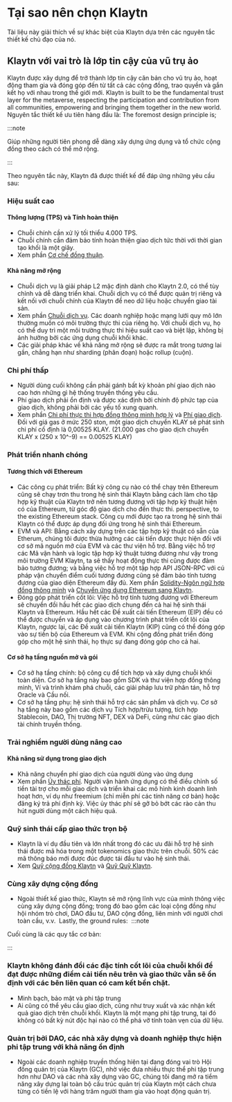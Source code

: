 # Tại sao nên chọn Klaytn

Tài liệu này giải thích về sự khác biệt của Klaytn dựa trên các nguyên tắc thiết kế chủ đạo của nó.

## Klaytn với vai trò là lớp tin cậy của vũ trụ ảo <a id="klaytn-as-a-trust-layer-of-metaverse"></a>

Klaytn được xây dựng để trở thành lớp tin cậy căn bản cho vũ trụ ảo, hoạt động tham gia và đóng góp đến từ tất cả các cộng đồng, trao quyền và gắn kết họ với nhau trong thế giới mới.
Klaytn is built to be the fundamental trust layer for the metaverse, respecting the participation and contribution from all communities, empowering and bringing them together in the new world.
Nguyên tắc thiết kế ưu tiên hàng đầu là:
The foremost design principle is;

:::note

Giúp những người tiên phong dễ dàng xây dựng ứng dụng và tổ chức cộng đồng theo cách có thể mở rộng.

:::

Theo nguyên tắc này, Klaytn đã được thiết kế để đáp ứng những yêu cầu sau:
​

### Hiệu suất cao <a id="high-performance"></a>

#### Thông lượng (TPS) và Tính hoàn thiện <a id="throughput-and-finality"></a>

- Chuỗi chính cần xử lý tối thiểu 4.000 TPS.
- Chuỗi chính cần đảm bảo tính hoàn thiện giao dịch tức thời với thời gian tạo khối là một giây.
- Xem phần [Cơ chế đồng thuận](./consensus-mechanism.md).
  ​

#### Khả năng mở rộng <a id="scalability"></a>

- Chuỗi dịch vụ là giải pháp L2 mặc định dành cho Klaytn 2.0, có thể tùy chỉnh và dễ dàng triển khai. Chuỗi dịch vụ có thể được quản trị riêng và kết nối với chuỗi chính của Klaytn để neo dữ liệu hoặc chuyển giao tài sản.
- Xem phần [Chuỗi dịch vụ](./scaling-solutions.md#service-chain). Các doanh nghiệp hoặc mạng lưới quy mô lớn thường muốn có môi trường thực thi của riêng họ. Với chuỗi dịch vụ, họ có thể duy trì một môi trường thực thi hiệu suất cao và biệt lập, không bị ảnh hưởng bởi các ứng dụng chuỗi khối khác.
- Các giải pháp khác về khả năng mở rộng sẽ được ra mắt trong tương lai gần, chẳng hạn như sharding (phân đoạn) hoặc rollup (cuộn).
  ​

### Chi phí thấp  <a id="low-cost"></a>

- Người dùng cuối không cần phải gánh bất kỳ khoản phí giao dịch nào cao hơn những gì hệ thống truyền thống yêu cầu.
- Phí giao dịch phải ổn định và được xác định bởi chính độ phức tạp của giao dịch, không phải bởi các yếu tố xung quanh.
- Xem phần [Chi phí thực thi hợp đồng thông minh hợp lý](computation/klaytn-smart-contract.md#affordable-smart-contract-execution-cost) và [Phí giao dịch](transaction-fees/transaction-fees.md). Đối với giá gas ở mức 250 ston, một giao dịch chuyển KLAY sẽ phát sinh chi phí cố định là 0,00525 KLAY. (21.000 gas cho giao dịch chuyển KLAY x (250 x 10^-9) == 0.00525 KLAY)
  ​

### Phát triển nhanh chóng <a id="rapid-development"></a>

#### Tương thích với Ethereum <a id="ethereum-compatibility"></a>

- Các công cụ phát triển: Bất kỳ công cụ nào có thể chạy trên Ethereum cũng sẽ chạy trơn thu trong hệ sinh thái Klaytn bằng cách làm cho tập hợp kỹ thuật của Klaytn trở nên tương đương với tập hợp kỹ thuật hiện có của Ethereum, từ góc độ giao dịch cho đến thực thi.
  perspective, to the existing Ethereum stack. Công cụ mới được tạo ra trong hệ sinh thái Klaytn có thể được áp dụng đối ứng trong hệ sinh thái Ethereum.
- EVM và API: Bằng cách xây dựng trên các tập hợp kỹ thuật có sẵn của Etherum, chúng tôi được thừa hưởng các cải tiến được thực hiện đối với cơ sở mã nguồn mở của EVM và các thư viện hỗ trợ. Bằng việc hỗ trợ các Mã vận hành và logic tập hợp kỹ thuật tương đương như vậy trong môi trường EVM Klaytn, ta sẽ thấy hoạt động thực thi cũng được đảm bảo tương đương; và bằng việc hỗ trợ một tập hợp API JSON-RPC với cú pháp vận chuyển điểm cuối tương đương cũng sẽ đảm bảo tính tương đương của giao diện Ethereum đầy đủ. Xem phần [Solidity-Ngôn ngữ hợp đồng thông minh](../build/smart-contracts/solidity-smart-contract-language.md) và [Chuyển ứng dụng Ethereum sang Klaytn](../build/tutorials/migrating-ethereum-app-to-klaytn.md).
- Đóng góp phát triển cốt lõi: Việc hỗ trợ tính tương đương với Ethereum sẽ chuyển đồi hầu hết các giao dịch chung đến cả hai hệ sinh thái Klaytn và Ethereum. Hầu hết các Đề xuất cải tiến Ethereum (EIP) đều có thể được chuyển và áp dụng vào chương trình phát triển cốt lõi của Klaytn, ngược lại, các Đề xuất cải tiến Klaytn (KIP) cũng có thể đóng góp vào sự tiến bộ của Ethereum và EVM. Khi cộng đồng phát triển đóng góp cho một hệ sinh thái, họ thực sự đang đóng góp cho cả hai.
  ​

#### Cơ sở hạ tầng nguồn mở và gói <a id="open-source-infrastructure-and-package"></a>

- Cơ sở hạ tầng chính: bộ công cụ để tích hợp và xây dựng chuỗi khối toàn diện. Cơ sở hạ tầng này bao gồm SDK và thư viện hợp đồng thông minh, Ví và trình khám phá chuỗi, các giải pháp lưu trữ phân tán, hỗ trợ Oracle và Cầu nối.
- Cơ sở hạ tầng phụ: hệ sinh thái hỗ trợ các sản phẩm và dịch vụ. Cơ sở hạ tầng này bao gồm các dịch vụ Tích hợp/trừu tượng, tích hợp Stablecoin, DAO, Thị trường NFT, DEX và DeFi, cũng như các giao dịch tài chính truyền thống.
  ​

### Trải nghiềm người dùng nâng cao <a id="enhanced-user-experience"></a>

#### Khả năng sử dụng trong giao dịch <a id="usability-in-transaction"></a>

- Khả năng chuyển phí giao dịch của người dùng vào ứng dụng
- Xem phần [Ủy thác phí](./transactions/transactions.md#fee-delegation). Người vận hành ứng dụng có thể điều chỉnh số tiền tài trợ cho mỗi giao dịch và triển khai các mô hình kinh doanh linh hoạt hơn, ví dụ như freemium (chỉ miễn phí các tính năng cơ bản) hoặc đăng ký trả phí định kỳ. Việc ủy thác phí sẽ gỡ bỏ bớt các rào cản thu hút người dùng một cách hiệu quả.
  ​
  ​
  ​

### Quỹ sinh thái cấp giao thức trọn bộ <a id="contribution-reward"></a>

- Klaytn là ví dụ đầu tiên và lớn nhất trong đó các ưu đãi hỗ trợ hệ sinh thái được mã hóa trong một tokenomics giao thức trên chuỗi. 50% các mã thông báo mới được đúc được tái đầu tư vào hệ sinh thái.
- Xem [Quỹ cộng đồng Klaytn](token-economy.md#klaytn-community-fund) và [Quỹ Quỹ Klaytn](token-economy.md#klaytn-foundation-fund).
  ​
  ​
  ​

### Cùng xây dựng cộng đồng <a id="community-co-building"></a>

- Ngoài thiết kế giao thức, Klaytn sẽ mở rộng lĩnh vực của mình thông việc cùng xây dựng cộng đồng; trong đó bao gồm các loại cộng đồng như hội nhóm trò chơi, DAO đầu tư, DAO cộng đồng, liên minh với người chơi toàn cầu, v.v.
  ​
  Lastly, the ground rules:
  ​
  :::note

Cuối cùng là các quy tắc cơ bản:

:::

### Klaytn không đánh đổi các đặc tính cốt lõi của chuỗi khối để đạt được những điểm cải tiến nêu trên và giao thức vẫn sẽ ổn định với các bên liên quan có cam kết bền chặt.

- Minh bạch, bảo mật và phi tập trung <a id="transparency-security-and-decentralization"></a>
- Ai cũng có thể yêu cầu giao dịch, cũng như truy xuất và xác nhận kết quả giao dịch trên chuỗi khối.
  Klaytn là một mạng phi tập trung, tại đó không có bất kỳ nút độc hại nào có thể phá vỡ tính toàn vẹn của dữ liệu.

### Quản trị bởi DAO, các nhà xây dựng và doanh nghiệp thực hiện phi tập trung với khả năng ổn định <a id="governance-by-trusted-entities"></a>

- Ngoài các doanh nghiệp truyền thống hiện tại đang đóng vai trò Hội đồng quản trị của Klaytn (GC), nhờ việc đưa nhiều thực thể phi tập trung hơn như DAO và các nhà xây dựng vào GC, chúng tôi đang mở ra tiềm năng xây dựng lại toàn bộ cấu trúc quản trị của Klaytn một cách chưa từng có tiền lệ với hàng trăm người tham gia vào hoạt động quản trị.

[Decoupling of Key Pairs from Addresses]: ./accounts.md#decoupling-key-pairs-from-addresses

[Multiple Key Pairs and Role-Based Keys]: ./accounts.md#multiple-key-pairs-and-role-based-keys

[Human-Readable Address]: ./accounts.md#human-readable-address-hra

[Consensus Mechanism]: ./consensus-mechanism.md

[Affordable Smart Contract Execution Cost]: computation/klaytn-smart-contract.md#affordable-smart-contract-execution-cost

[Transaction Fees]: transaction-fees/transaction-fees.md

[Fee Delegation]: ./transactions/transactions.md#fee-delegation

[Service Chain]: ./scaling-solutions.md#service-chain

[Solidity-Smart Contract Language]: ../build/smart-contracts/solidity-smart-contract-language.md

[Truffle]: ../build/smart-contracts/ide-and-tools/truffle.md

[Migrating Ethereum App to Klaytn]: ../build/tutorials/migrating-ethereum-app-to-klaytn.md

[Incentive Program]: ./token-economy.md

[Klaytn Improvement Reserve]: ./token-economy.md#klaytn-improvement-reserve

[Klaytn Growth Fund]: ./token-economy.md#klaytn-growth-fund
